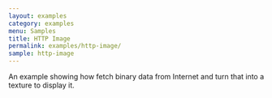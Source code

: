 ```yaml
---
layout: examples
category: examples
menu: Samples
title: HTTP Image
permalink: examples/http-image/
sample: http-image
---
```


An example showing how fetch binary data from Internet and turn that into a texture to display it.
